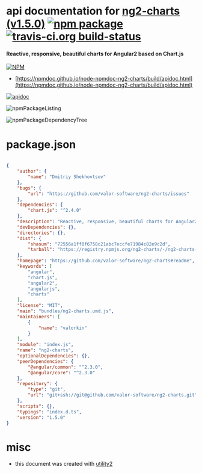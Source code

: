 # api documentation for  [ng2-charts (v1.5.0)](https://github.com/valor-software/ng2-charts#readme)  [![npm package](https://img.shields.io/npm/v/npmdoc-ng2-charts.svg?style=flat-square)](https://www.npmjs.org/package/npmdoc-ng2-charts) [![travis-ci.org build-status](https://api.travis-ci.org/npmdoc/node-npmdoc-ng2-charts.svg)](https://travis-ci.org/npmdoc/node-npmdoc-ng2-charts)
#### Reactive, responsive, beautiful charts for Angular2 based on Chart.js

[![NPM](https://nodei.co/npm/ng2-charts.png?downloads=true&downloadRank=true&stars=true)](https://www.npmjs.com/package/ng2-charts)

- [https://npmdoc.github.io/node-npmdoc-ng2-charts/build/apidoc.html](https://npmdoc.github.io/node-npmdoc-ng2-charts/build/apidoc.html)

[![apidoc](https://npmdoc.github.io/node-npmdoc-ng2-charts/build/screenCapture.buildCi.browser.%252Ftmp%252Fbuild%252Fapidoc.html.png)](https://npmdoc.github.io/node-npmdoc-ng2-charts/build/apidoc.html)

![npmPackageListing](https://npmdoc.github.io/node-npmdoc-ng2-charts/build/screenCapture.npmPackageListing.svg)

![npmPackageDependencyTree](https://npmdoc.github.io/node-npmdoc-ng2-charts/build/screenCapture.npmPackageDependencyTree.svg)



# package.json

```json

{
    "author": {
        "name": "Dmitriy Shekhovtsov"
    },
    "bugs": {
        "url": "https://github.com/valor-software/ng2-charts/issues"
    },
    "dependencies": {
        "chart.js": "^2.4.0"
    },
    "description": "Reactive, responsive, beautiful charts for Angular2 based on Chart.js",
    "devDependencies": {},
    "directories": {},
    "dist": {
        "shasum": "72556a1ff0f6758c21abc7eccfe71984c82e9c2d",
        "tarball": "https://registry.npmjs.org/ng2-charts/-/ng2-charts-1.5.0.tgz"
    },
    "homepage": "https://github.com/valor-software/ng2-charts#readme",
    "keywords": [
        "angular",
        "chart.js",
        "angular2",
        "angularjs",
        "charts"
    ],
    "license": "MIT",
    "main": "bundles/ng2-charts.umd.js",
    "maintainers": [
        {
            "name": "valorkin"
        }
    ],
    "module": "index.js",
    "name": "ng2-charts",
    "optionalDependencies": {},
    "peerDependencies": {
        "@angular/common": "^2.3.0",
        "@angular/core": "^2.3.0"
    },
    "repository": {
        "type": "git",
        "url": "git+ssh://git@github.com/valor-software/ng2-charts.git"
    },
    "scripts": {},
    "typings": "index.d.ts",
    "version": "1.5.0"
}
```



# misc
- this document was created with [utility2](https://github.com/kaizhu256/node-utility2)
